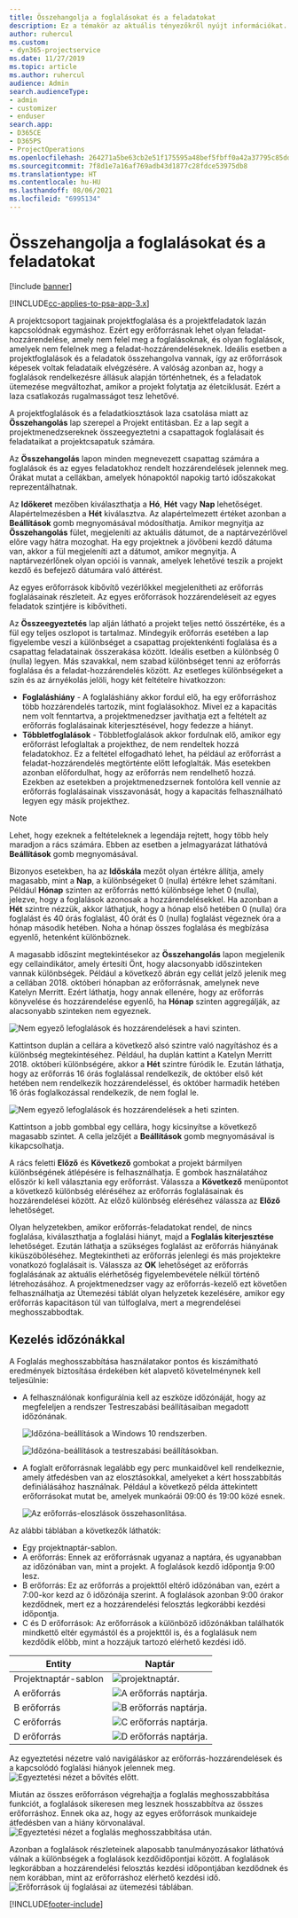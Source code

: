 ```yaml
---
title: Összehangolja a foglalásokat és a feladatokat
description: Ez a témakör az aktuális tényezőkről nyújt információkat.
author: ruhercul
ms.custom:
- dyn365-projectservice
ms.date: 11/27/2019
ms.topic: article
ms.author: ruhercul
audience: Admin
search.audienceType:
- admin
- customizer
- enduser
search.app:
- D365CE
- D365PS
- ProjectOperations
ms.openlocfilehash: 264271a5be63cb2e51f175595a48bef5fbff0a42a37795c85dd5b4725deec35e
ms.sourcegitcommit: 7f8d1e7a16af769adb43d1877c28fdce53975db8
ms.translationtype: HT
ms.contentlocale: hu-HU
ms.lasthandoff: 08/06/2021
ms.locfileid: "6995134"
---
```

# <a name="reconcile-bookings-and-assignments"></a>Összehangolja a foglalásokat és a feladatokat

[!include [banner](../includes/psa-now-project-operations.md)]

[!INCLUDE[cc-applies-to-psa-app-3.x](../includes/cc-applies-to-psa-app-3x.md)]

A projektcsoport tagjainak projektfoglalása és a projektfeladatok lazán kapcsolódnak egymáshoz. Ezért egy erőforrásnak lehet olyan feladat-hozzárendelése, amely nem felel meg a foglalásoknak, és olyan foglalások, amelyek nem felelnek meg a feladat-hozzárendeléseknek. Ideális esetben a projektfoglalások és a feladatok összehangolva vannak, így az erőforrások képesek voltak feladataik elvégzésére. A valóság azonban az, hogy a foglalások rendelkezésre állásuk alapján történhetnek, és a feladatok ütemezése megváltozhat, amikor a projekt folytatja az életciklusát. Ezért a laza csatlakozás rugalmasságot tesz lehetővé.

A projektfoglalások és a feladatkiosztások laza csatolása miatt az **Összehangolás** lap szerepel a Projekt entitásban. Ez a lap segít a projektmenedzsereknek összeegyeztetni a csapattagok foglalásait és feladataikat a projektcsapatuk számára.

Az **Összehangolás** lapon minden megnevezett csapattag számára a foglalások és az egyes feladatokhoz rendelt hozzárendelések jelennek meg. Órákat mutat a cellákban, amelyek hónapoktól napokig tartó időszakokat reprezentálhatnak.

Az **Időkeret** mezőben kiválaszthatja a **Hó**, **Hét** vagy **Nap** lehetőséget. Alapértelmezésben a **Hét** kiválasztva. Az alapértelmezett értéket azonban a **Beállítások** gomb megnyomásával módosíthatja. Amikor megnyitja az **Összehangolás** fület, megjeleníti az aktuális dátumot, de a naptárvezérlővel előre vagy hátra mozoghat. Ha egy projektnek a jövőbeni kezdő dátuma van, akkor a fül megjeleníti azt a dátumot, amikor megnyitja. A naptárvezérlőnek olyan opciói is vannak, amelyek lehetővé teszik a projekt kezdő és befejező dátumára való áttérést.

Az egyes erőforrások kibővítő vezérlőkkel megjelenítheti az erőforrás foglalásainak részleteit. Az egyes erőforrások hozzárendeléseit az egyes feladatok szintjére is kibővítheti.

Az **Összeegyeztetés** lap alján látható a projekt teljes nettó összértéke, és a fül egy teljes oszlopot is tartalmaz. Mindegyik erőforrás esetében a lap figyelembe veszi a különbséget a csapattag projektenkénti foglalása és a csapattag feladatainak összerakása között. Ideális esetben a különbség 0 (nulla) legyen. Más szavakkal, nem szabad különbséget tenni az erőforrás foglalása és a feladat-hozzárendelés között. Az esetleges különbségeket a szín és az árnyékolás jelöli, hogy két feltételre hivatkozzon:

- **Foglaláshiány** - A foglaláshiány akkor fordul elő, ha egy erőforráshoz több hozzárendelés tartozik, mint foglalásokhoz. Mivel ez a kapacitás nem volt fenntartva, a projektmenedzser javíthatja ezt a feltételt az erőforrás foglalásainak kiterjesztésével, hogy fedezze a hiányt.
- **Többletfoglalások** - Többletfoglalások akkor fordulnak elő, amikor egy erőforrást lefoglaltak a projekthez, de nem rendeltek hozzá feladatokhoz. Ez a feltétel elfogadható lehet, ha például az erőforrást a feladat-hozzárendelés megtörténte előtt lefoglalták. Más esetekben azonban előfordulhat, hogy az erőforrás nem rendelhető hozzá. Ezekben az esetekben a projektmenedzsernek fontolóra kell vennie az erőforrás foglalásainak visszavonását, hogy a kapacitás felhasználható legyen egy másik projekthez.

> [!NOTE]
> Lehet, hogy ezeknek a feltételeknek a legendája rejtett, hogy több hely maradjon a rács számára. Ebben az esetben a jelmagyarázat láthatóvá **Beállítások** gomb megnyomásával.

Bizonyos esetekben, ha az **Időskála** mezőt olyan értékre állítja, amely magasabb, mint a **Nap**, a különbségeket 0 (nulla) értékre lehet számítani. Például **Hónap** szinten az erőforrás nettó különbsége lehet 0 (nulla), jelezve, hogy a foglalások azonosak a hozzárendelésekkel. Ha azonban a **Hét** szintre nézzük, akkor láthatjuk, hogy a hónap első hetében 0 (nulla) óra foglalást és 40 órás foglalást, 40 órát és 0 (nulla) foglalást végeznek óra a hónap második hetében. Noha a hónap összes foglalása és megbízása egyenlő, hetenként különböznek.

A magasabb időszint megtekintésekor az **Összehangolás** lapon megjelenik egy cellaindikátor, amely értesíti Önt, hogy alacsonyabb időszinteken vannak különbségek. Például a következő ábrán egy cellát jelző jelenik meg a cellában 2018. októberi hónapban az erőforrásnak, amelynek neve Katelyn Merritt. Ezért láthatja, hogy annak ellenére, hogy az erőforrás könyvelése és hozzárendelése egyenlő, ha **Hónap** szinten aggregálják, az alacsonyabb szinteken nem egyeznek.

![Nem egyező lefoglalások és hozzárendelések a havi szinten.](media/reconcile-assignments-01.JPG)

Kattintson duplán a cellára a következő alsó szintre való nagyításhoz és a különbség megtekintéséhez. Például, ha duplán kattint a Katelyn Merritt 2018. októberi különbségére, akkor a **Hét** szintre fúródik le. Ezután láthatja, hogy az erőforrás 16 órás foglalással rendelkezik, de október első két hetében nem rendelkezik hozzárendeléssel, és október harmadik hetében 16 órás foglalkozással rendelkezik, de nem foglal le.

![Nem egyező lefoglalások és hozzárendelések a heti szinten.](media/reconcile-assignments-02.JPG)

Kattintson a jobb gombbal egy cellára, hogy kicsinyítse a következő magasabb szintet. A cella jelzőjét a **Beállítások** gomb megnyomásával is kikapcsolhatja. 

A rács feletti **Előző** és **Következő** gombokat a projekt bármilyen különbségének átlépésére is felhasználhatja. E gombok használatához először ki kell választania egy erőforrást. Válassza a **Következő** menüpontot a következő különbség eléréséhez az erőforrás foglalásainak és hozzárendelései között. Az előző különbség eléréséhez válassza az **Előző** lehetőséget.

Olyan helyzetekben, amikor erőforrás-feladatokat rendel, de nincs foglalása, kiválaszthatja a foglalási hiányt, majd a **Foglalás kiterjesztése** lehetőséget. Ezután láthatja a szükséges foglalást az erőforrás hiányának kiküszöböléséhez. Megtekintheti az erőforrás jelenlegi és más projektekre vonatkozó foglalásait is. Válassza az **OK** lehetőséget az erőforrás foglalásának az aktuális elérhetőség figyelembevétele nélkül történő létrehozásához. A projektmenedzser vagy az erőforrás-kezelő ezt követően felhasználhatja az Ütemezési táblát olyan helyzetek kezelésére, amikor egy erőforrás kapacitáson túl van túlfoglalva, mert a megrendelései meghosszabbodtak.

## <a name="managing-with-time-zones"></a>Kezelés időzónákkal
A Foglalás meghosszabbítása használatakor pontos és kiszámítható eredmények biztosítása érdekében két alapvető követelménynek kell teljesülnie:  

- A felhasználónak konfigurálnia kell az eszköze időzónáját, hogy az megfeleljen a rendszer Testreszabási beállításaiban megadott időzónának.
 
  ![Időzóna-beállítások a Windows 10 rendszerben.](media/reconcile-assignments-03.png)

  ![Időzóna-beállítások a testreszabási beállításokban.](media/reconcile-assignments-04.png)
 
- A foglalt erőforrásnak legalább egy perc munkaidővel kell rendelkeznie, amely átfedésben van az elosztásokkal, amelyeket a kért hosszabbítás definiálásához használnak. Például a következő példa áttekintett erőforrásokat mutat be, amelyek munkaórái 09:00 és 19:00 közé esnek. 

  ![Az erőforrás-eloszlások összehasonlítása.](media/reconcile-assignments-05.png)

Az alábbi táblában a következők láthatók:

- Egy projektnaptár-sablon.
- A erőforrás: Ennek az erőforrásnak ugyanaz a naptára, és ugyanabban az időzónában van, mint a projekt. A foglalások kezdő időpontja 9:00 lesz.
- B erőforrás: Ez az erőforrás a projekttől eltérő időzónában van, ezért a 7:00-kor kezd az ő időzónája szerint. A foglalások azonban 9:00 órakor kezdődnek, mert ez a hozzárendelési felosztás legkorábbi kezdési időpontja.
- C és D erőforrások: Az erőforrások a különböző időzónákban találhatók mindkettő eltér egymástól és a projekttől is, és a foglalásuk nem kezdődik előbb, mint a hozzájuk tartozó elérhető kezdési idő.

|Entity  |Naptár  |
|-|-|
|Projektnaptár-sablon   | ![projektnaptár.](media/reconcile-assignments-06.png) |
|A erőforrás  | ![A erőforrás naptárja.](media/reconcile-assignments-06.png) |
|B erőforrás  |  ![B erőforrás naptárja.](media/reconcile-assignments-07.png) |
|C erőforrás  |  ![C erőforrás naptárja.](media/reconcile-assignments-08.png) |
|D erőforrás  | ![D erőforrás naptárja.](media/reconcile-assignments-09.png)  |
 
Az egyeztetési nézetre való navigáláskor az erőforrás-hozzárendelések és a kapcsolódó foglalási hiányok jelennek meg.
 ![Egyeztetési nézet a bővítés előtt.](media/reconcile-assignments-10.png)

Miután az összes erőforráson végrehajtja a foglalás meghosszabbítása funkciót, a foglalások sikeresen meg lesznek hosszabbítva az összes erőforráshoz. Ennek oka az, hogy az egyes erőforrások munkaideje átfedésben van a hiány körvonalával.
 ![Egyeztetési nézet a foglalás meghosszabbítása után.](media/reconcile-assignments-11.png) 

Azonban a foglalások részleteinek alaposabb tanulmányozásakor láthatóvá válnak a különbségek a foglalások kezdőidőpontjai között. A foglalások legkorábban a hozzárendelési felosztás kezdési időpontjában kezdődnek és nem korábban, mint az erőforráshoz elérhető kezdési idő.
 ![Erőforrások új foglalásai az ütemezési táblában.](media/reconcile-assignments-12.png)


[!INCLUDE[footer-include](../includes/footer-banner.md)]